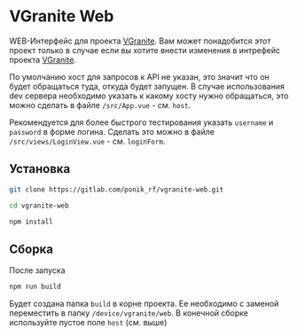 # VGranite Web

WEB-Интерфейс для проекта [VGranite](https://gitlab.com/ponik_rf/vgranite).
Вам может понадобится этот проект только в случае если вы хотите внести изменения в интрефейс проекта [VGranite](https://gitlab.com/ponik_rf/vgranite). 

По умолчанию хост для запросов к API не указан, это значит что он будет обращаться туда, откуда будет запущен. 
В случае использования dev сервера необходимо указать к какому хосту нужно обращаться, это можно сделать в файле `/src/App.vue` - см. `host`.

Рекомендуется для более быстрого тестирования указать `username` и `password` в форме логина. 
Сделать это можно в файле `/src/views/LoginView.vue` - см. `loginForm`.

## Установка

```bash
git clone https://gitlab.com/ponik_rf/vgranite-web.git
```

```bash
cd vgranite-web
```

```bash
npm install
```

## Сборка

После запуска 

```bash
npm run build 
```

Будет создана папка `build` в корне проекта. Ее необходимо с заменой переместить в папку `/device/vgranite/web`. 
В конечной сборке используйте пустое поле `host` (см. выше)
